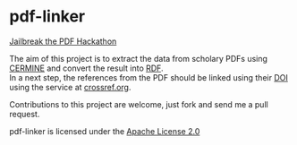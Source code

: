 pdf-linker
==========

[Jailbreak the PDF Hackathon](http://scholrev.org/hackathon/)

The aim of this project is to extract the data from scholary PDFs using [CERMINE](https://github.com/CeON/CERMINE) and convert the result into [RDF](http://www.w3.org/RDF/).  
In a next step, the references from the PDF should be linked using their [DOI](http://www.doi.org/) using the service at [crossref.org](http://www.crossref.org).

Contributions to this project are welcome, just fork and send me a pull request.

pdf-linker is licensed under the [Apache License 2.0](http://www.apache.org/licenses/LICENSE-2.0.txt)

